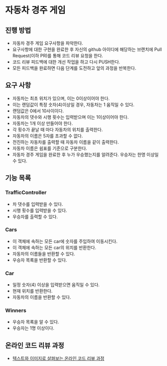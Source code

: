 # 자동차 경주 게임
## 진행 방법
* 자동차 경주 게임 요구사항을 파악한다.
* 요구사항에 대한 구현을 완료한 후 자신의 github 아이디에 해당하는 브랜치에 Pull Request(이하 PR)를 통해 코드 리뷰 요청을 한다.
* 코드 리뷰 피드백에 대한 개선 작업을 하고 다시 PUSH한다.
* 모든 피드백을 완료하면 다음 단계를 도전하고 앞의 과정을 반복한다.

## 요구 사항
- 자동차는 최초 위치가 있으며, 이는 0이상이어야 한다.
- 이는 랜덤값이 특정 숫자(4)이상일 경우, 자동차는 1 움직일 수 있다.
- 랜덤값은 0에서 10사이이다.
- 자동차의 댓수와 시행 횟수는 입력받으며 이는 1이상이어야 한다.
- 자동차는 1개 이상 만들어야 한다.
- 각 횟수가 끝날 때 마다 자동차의 위치를 출력한다.
- 자동차의 이름은 5자를 초과할 수 없다.
- 전진하는 자동차를 출력할 때 자동차 이름을 같이 출력한다.
- 자동차 이름은 쉼표를 기준으로 구분한다.
- 자동차 경주 게임을 완료한 후 누가 우승했는지를 알려준다. 우승자는 한명 이상일 수 있다. 

## 기능 목록
### TrafficController
- 차 댓수를 입력받을 수 있다.
- 시행 횟수를 입력받을 수 있다.
- 우승자를 출력할 수 있다.

### Cars
- 이 객체에 속하는 모든 car에 숫자를 주입하여 이동시킨다.
- 이 객체에 속하는 모든 car의 위치를 반환한다.
- 자동차의 이름들을 반환할 수 있다.
- 우승자 목록을 반환할 수 있다.

### Car
- 일정 숫자(4) 이상을 입력받으면 움직일 수 있다.
- 현재 위치를 반환한다.
- 자동차의 이름을 반환할 수 있다.

### Winners
- 우승자 목록을 알 수 있다.
- 우승자는 1명 이상이다.

## 온라인 코드 리뷰 과정
* [텍스트와 이미지로 살펴보는 온라인 코드 리뷰 과정](https://github.com/next-step/nextstep-docs/tree/master/codereview)
